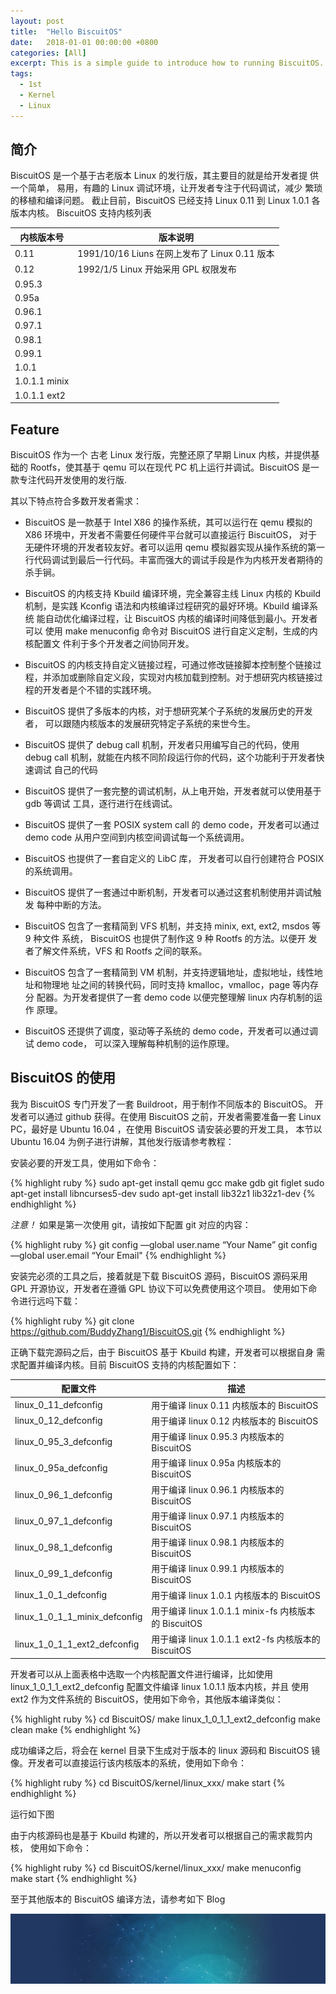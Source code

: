 ```yaml
---
layout: post
title:  "Hello BiscuitOS"
date:   2018-01-01 00:00:00 +0800
categories: [All]
excerpt: This is a simple guide to introduce how to running BiscuitOS.
tags:
  - 1st
  - Kernel
  - Linux
---
```


## 简介

BiscuitOS 是一个基于古老版本 Linux 的发行版，其主要目的就是给开发者提
供一个简单， 易用，有趣的 Linux 调试环境，让开发者专注于代码调试，减少
繁琐的移植和编译问题。 截止目前，BiscuitOS 已经支持 Linux 0.11 到 
Linux 1.0.1 各版本内核。 BiscuitOS 支持内核列表

| 内核版本号         | 版本说明                           |
| ------------------ | -----------------------------------|
| 0.11               | 1991/10/16 Liuns 在网上发布了 Linux 0.11 版本 |  
| 0.12               | 1992/1/5 Linux 开始采用 GPL 权限发布 |
| 0.95.3             |                                      |
| 0.95a              |                                      |
| 0.96.1             |                                      |
| 0.97.1             |                                      |
| 0.98.1             |                                      |
| 0.99.1             |                                      |
| 1.0.1              |                                      |
| 1.0.1.1 minix      |                                      |
| 1.0.1.1 ext2       |                                      |

## Feature

BiscuitOS 作为一个 古老 Linux 发行版，完整还原了早期 Linux 内核，并提供基础的 Rootfs，使其基于 qemu 可以在现代 PC 机上运行并调试。BiscuitOS 是一款专注代码开发使用的发行版.

其以下特点符合多数开发者需求：
  
  * BiscuitOS 是一款基于 Intel X86 的操作系统，其可以运行在 qemu 模拟的 
    X86 环境中，开发者不需要任何硬件平台就可以直接运行 BiscuitOS， 对于
    无硬件环境的开发者较友好。者可以运用 qemu 模拟器实现从操作系统的第一
    行代码调试到最后一行代码。丰富而强大的调试手段是作为内核开发者期待的杀手锏。

  * BiscuitOS 的内核支持 Kbuild 编译环境，完全兼容主线 Linux 内核的 Kbuild
    机制，是实践 Kconfig 语法和内核编译过程研究的最好环境。Kbuild 编译系统
    能自动优化编译过程，让 BiscuitOS 内核的编译时间降低到最小。开发者可以
    使用 make menuconfig 命令对 BiscuitOS 进行自定义定制，生成的内核配置文
    件利于多个开发者之间协同开发。

  * BiscuitOS 的内核支持自定义链接过程，可通过修改链接脚本控制整个链接过
    程，并添加或删除自定义段，实现对内核加载到控制。对于想研究内核链接过
    程的开发者是个不错的实践环境。
    
  * BiscuitOS 提供了多版本的内核，对于想研究某个子系统的发展历史的开发者，
    可以跟随内核版本的发展研究特定子系统的来世今生。

  * BiscuitOS 提供了 debug call 机制，开发者只用编写自己的代码，使用 debug 
    call 机制，就能在内核不同阶段运行你的代码，这个功能利于开发者快速调试
    自己的代码
    
  * BiscuitOS 提供了一套完整的调试机制，从上电开始，开发者就可以使用基于 
    gdb 等调试 工具，逐行进行在线调试。
    
  * BiscuitOS 提供了一套 POSIX system call 的 demo code，开发者可以通过 
    demo code 从用户空间到内核空间调试每一个系统调用。
    
  * BiscuitOS 也提供了一套自定义的 LibC 库， 开发者可以自行创建符合 POSIX 
    的系统调用。
    
  * BiscuitOS 提供了一套通过中断机制，开发者可以通过这套机制使用并调试触发
    每种中断的方法。
    
  * BiscuitOS 包含了一套精简到 VFS 机制，并支持 minix, ext, ext2, msdos 
    等 9 种文件 系统， BiscuitOS 也提供了制作这 9 种 Rootfs 的方法。以便开
    发者了解文件系统，VFS 和 Rootfs 之间的联系。
    
  * BiscuitOS 包含了一套精简到 VM 机制，并支持逻辑地址，虚拟地址，线性地
    址和物理地 址之间的转换代码，同时支持 kmalloc，vmalloc，page 等内存分
    配器。为开发者提供了一套 demo code 以便完整理解 linux 内存机制的运作
    原理。
    
  * BiscuitOS 还提供了调度，驱动等子系统的 demo code，开发者可以通过调试
    demo code， 可以深入理解每种机制的运作原理。

## BiscuitOS 的使用

我为 BiscuitOS 专门开发了一套 Buildroot，用于制作不同版本的 BiscuitOS。
开发者可以通过 github 获得。在使用 BiscuitOS 之前，开发者需要准备一套 
Linux PC，最好是 Ubuntu 16.04 ，在使用 BiscuitOS 请安装必要的开发工具，
本节以 Ubuntu 16.04 为例子进行讲解，其他发行版请参考教程：

安装必要的开发工具，使用如下命令：

{% highlight ruby %}
  sudo apt-get install qemu gcc make gdb git figlet
  sudo apt-get install libncurses5-dev
  sudo apt-get install lib32z1 lib32z1-dev
{% endhighlight %}

*注意！* 如果是第一次使用 git，请按如下配置 git 对应的内容：

{% highlight ruby %}
  git config —global user.name “Your Name”
  git config —global user.email “Your Email"
{% endhighlight %}

安装完必须的工具之后，接着就是下载 BiscuitOS 源码，BiscuitOS 源码采用 
GPL 开源协议，开发者在遵循 GPL 协议下可以免费使用这个项目。
使用如下命令进行远吗下载：

{% highlight ruby %}
  git clone https://github.com/BuddyZhang1/BiscuitOS.git
{% endhighlight %}

正确下载完源码之后，由于 BiscuitOS 基于 Kbuild 构建，开发者可以根据自身
需求配置并编译内核。目前 BiscuitOS 支持的内核配置如下：

| 配置文件                     | 描述                                     |
| ---------------------------- | ---------------------------------------- |
| linux_0_11_defconfig         | 用于编译 linux 0.11 内核版本的 BiscuitOS |
| linux_0_12_defconfig         | 用于编译 linux 0.12 内核版本的 BiscuitOS |
| linux_0_95_3_defconfig       | 用于编译 linux 0.95.3 内核版本的 BiscuitOS |
| linux_0_95a_defconfig        | 用于编译 linux 0.95a 内核版本的 BiscuitOS |
| linux_0_96_1_defconfig       | 用于编译 linux 0.96.1 内核版本的 BiscuitOS |
| linux_0_97_1_defconfig       | 用于编译 linux 0.97.1 内核版本的 BiscuitOS |
| linux_0_98_1_defconfig       | 用于编译 linux 0.98.1 内核版本的 BiscuitOS |
| linux_0_99_1_defconfig       | 用于编译 linux 0.99.1 内核版本的 BiscuitOS |
| linux_1_0_1_defconfig        | 用于编译 linux 1.0.1 内核版本的 BiscuitOS |
| linux_1_0_1_1_minix_defconfig | 用于编译 linux 1.0.1.1 minix-fs 内核版本的 BiscuitOS |
| linux_1_0_1_1_ext2_defconfig  | 用于编译 linux 1.0.1.1 ext2-fs 内核版本的 BiscuitOS |

开发者可以从上面表格中选取一个内核配置文件进行编译，比如使用 
linux_1_0_1_1_ext2_defconfig 配置文件编译 linux 1.0.1.1 版本内核，并且
使用 ext2 作为文件系统的 BiscuitOS，使用如下命令，其他版本编译类似：

{% highlight ruby %}
  cd BiscuitOS/
  make linux_1_0_1_1_ext2_defconfig
  make clean
  make
{% endhighlight %}

成功编译之后，将会在 kernel 目录下生成对于版本的 linux 源码和 BiscuitOS
镜像。开发者可以直接运行该内核版本的系统，使用如下命令：

{% highlight ruby %}
  cd BiscuitOS/kernel/linux_xxx/
  make start
{% endhighlight %}

运行如下图

由于内核源码也是基于 Kbuild 构建的，所以开发者可以根据自己的需求裁剪内核，
使用如下命令：

{% highlight ruby %}
  cd BiscuitOS/kernel/linux_xxx/
  make menuconfig
  make start
{% endhighlight %}

至于其他版本的 BiscuitOS 编译方法，请参考如下 Blog

![Alt text](https://raw.githubusercontent.com/EmulateSpace/PictureSet/master/github/readme_top.jpg)
